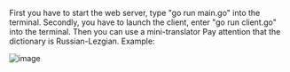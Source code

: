First you have to start the web server, type "go run main.go" into the terminal.
Secondly, you have to launch the client, enter "go run client.go" into the terminal.
Then you can use a mini-translator
Pay attention that the dictionary is Russian-Lezgian.
Example:

![image](https://user-images.githubusercontent.com/90182109/198841161-5a3ff5db-8562-47ca-95a6-f24b846e31c6.png)

